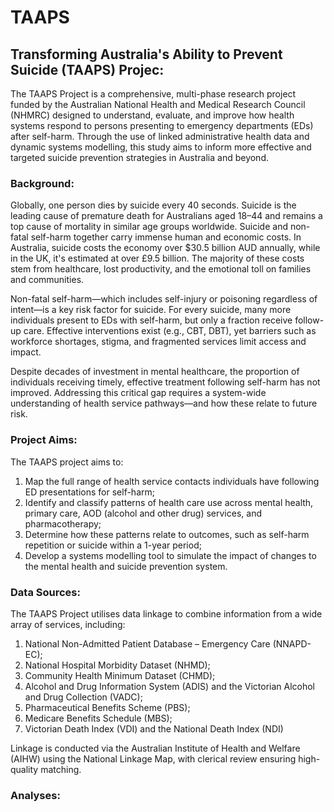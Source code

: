# TAAPS
## Transforming Australia's Ability to Prevent Suicide (TAAPS) Projec:
The TAAPS Project is a comprehensive, multi-phase research project funded by the Australian National Health and Medical Research Council (NHMRC) designed to understand, evaluate, and improve how health systems respond to persons presenting to emergency departments (EDs) after self-harm. Through the use of linked administrative health data and dynamic systems modelling, this study aims to inform more effective and targeted suicide prevention strategies in Australia and beyond.

### Background:
Globally, one person dies by suicide every 40 seconds. Suicide is the leading cause of premature death for Australians aged 18–44 and remains a top cause of mortality in similar age groups worldwide. Suicide and non-fatal self-harm together carry immense human and economic costs. In Australia, suicide costs the economy over $30.5 billion AUD annually, while in the UK, it's estimated at over £9.5 billion. The majority of these costs stem from healthcare, lost productivity, and the emotional toll on families and communities.

Non-fatal self-harm—which includes self-injury or poisoning regardless of intent—is a key risk factor for suicide. For every suicide, many more individuals present to EDs with self-harm, but only a fraction receive follow-up care. Effective interventions exist (e.g., CBT, DBT), yet barriers such as workforce shortages, stigma, and fragmented services limit access and impact.

Despite decades of investment in mental healthcare, the proportion of individuals receiving timely, effective treatment following self-harm has not improved. Addressing this critical gap requires a system-wide understanding of health service pathways—and how these relate to future risk.

### Project Aims:
The TAAPS project aims to:
1. Map the full range of health service contacts individuals have following ED presentations for self-harm;
2. Identify and classify patterns of health care use across mental health, primary care, AOD (alcohol and other drug) services, and pharmacotherapy;
3. Determine how these patterns relate to outcomes, such as self-harm repetition or suicide within a 1-year period;
4. Develop a systems modelling tool to simulate the impact of changes to the mental health and suicide prevention system.

### Data Sources:
The TAAPS Project utilises data linkage to combine information from a wide array of services, including:
1. National Non-Admitted Patient Database – Emergency Care (NNAPD-EC);
2. National Hospital Morbidity Dataset (NHMD);
3. Community Health Minimum Dataset (CHMD);
4. Alcohol and Drug Information System (ADIS) and the Victorian Alcohol and Drug Collection (VADC);
5. Pharmaceutical Benefits Scheme (PBS);
6. Medicare Benefits Schedule (MBS);
7. Victorian Death Index (VDI) and the National Death Index (NDI)

Linkage is conducted via the Australian Institute of Health and Welfare (AIHW) using the National Linkage Map, with clerical review ensuring high-quality matching.

### Analyses:
